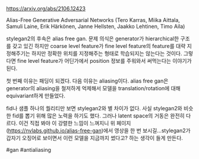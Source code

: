 https://arxiv.org/abs/2106.12423

Alias-Free Generative Adversarial Networks (Tero Karras, Miika Aittala, Samuli Laine, Erik Härkönen, Janne Hellsten, Jaakko Lehtinen, Timo Aila)

stylegan2의 후속은 alias free gan. 문제 의식은 generator가 hierarchical한 구조를 갖고 있긴 하지만 coarse level feature가 fine level feature의 feature를 대략 지정해주기는 하지만 정확한 위치를 지정해주는 형태로 학습되지는 않는다는 것이다. 그렇다면 fine level feature가 어딘가에서 position 정보를 주워와서 써먹는다는 이야기가 된다.

첫 번째 이유는 패딩이 되겠다. 다음 이유는 aliasing이다. alias free gan은 generator의 aliasing을 철저하게 억제해서 모델을 translation/rotation에 대해 equivariant하게 만들었다.

fid나 샘플 하나의 퀄리티만 보면 stylegan2와 별 차이가 없다. 사실 stylegan2와 비슷한 fid를 뽑기 위해 많은 노력을 하기도 했다. 그러나 latent space의 거동은 완전히 다르다. 이건 직접 봐야 이 강렬한 느낌이 느껴지니 위 페이지(https://nvlabs.github.io/alias-free-gan)에서 영상을 한 번 보시길...stylegan2가 갑자기 오징어로 보이면서 이런 모델을 지금까지 썼다고? 하는 생각이 들게 만든다.

#gan #antialiasing 